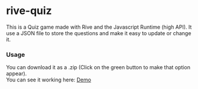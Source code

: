 # rive-quiz
This is a Quiz game made with Rive and the Javascript Runtime (high API).
It use a JSON file to store the questions and make it easy to update or change it.

### Usage
You can download it as a .zip (Click on the green button to make that option appear).  
You can see it working here: [Demo](https://pedroalpera.github.io/rive-quiz/)


